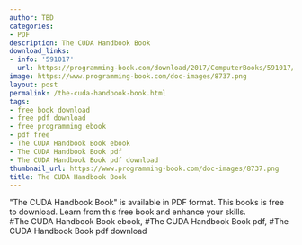 ```yaml
---
author: TBD
categories:
- PDF
description: The CUDA Handbook Book
download_links:
- info: '591017'
  url: https://programming-book.com/download/2017/ComputerBooks/591017/The CUDA Handbook.pdf
image: https://www.programming-book.com/doc-images/8737.png
layout: post
permalink: /the-cuda-handbook-book.html
tags:
- free book download
- free pdf download
- free programming ebook
- pdf free
- The CUDA Handbook Book ebook
- The CUDA Handbook Book pdf
- The CUDA Handbook Book pdf download
thumbnail_url: https://www.programming-book.com/doc-images/8737.png
title: The CUDA Handbook Book
---
```


 
<div class="item-desc text-justify">
  "The CUDA Handbook Book" is available in PDF format. This books is free to download. Learn from this free book and enhance your skills.
  <br>
  #The CUDA Handbook Book ebook, #The CUDA Handbook Book pdf, #The CUDA Handbook Book pdf download
</div>